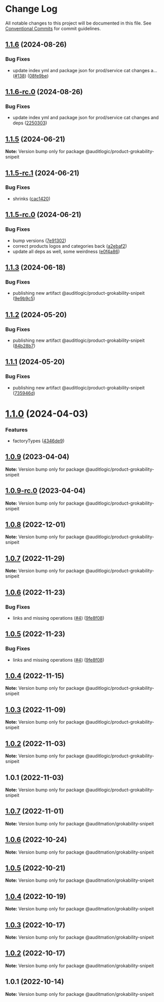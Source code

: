# Change Log

All notable changes to this project will be documented in this file.
See [Conventional Commits](https://conventionalcommits.org) for commit guidelines.

## [1.1.6](https://github.com/auditlogic/product/compare/@auditlogic/product-grokability-snipeit@1.1.5...@auditlogic/product-grokability-snipeit@1.1.6) (2024-08-26)


### Bug Fixes

* update index yml and package json for prod/service cat changes a… ([#138](https://github.com/auditlogic/product/issues/138)) ([08fe9be](https://github.com/auditlogic/product/commit/08fe9beb1c8457462a19bc69caa02e6212d97e1a))





## [1.1.6-rc.0](https://github.com/auditlogic/product/compare/@auditlogic/product-grokability-snipeit@1.1.5...@auditlogic/product-grokability-snipeit@1.1.6-rc.0) (2024-08-26)


### Bug Fixes

* update index yml and package json for prod/service cat changes and deps ([2250303](https://github.com/auditlogic/product/commit/225030363a363608240135b7ebed386b28f01e4b))





## [1.1.5](https://github.com/auditlogic/product/compare/@auditlogic/product-grokability-snipeit@1.1.5-rc.1...@auditlogic/product-grokability-snipeit@1.1.5) (2024-06-21)

**Note:** Version bump only for package @auditlogic/product-grokability-snipeit





## [1.1.5-rc.1](https://github.com/auditlogic/product/compare/@auditlogic/product-grokability-snipeit@1.1.5-rc.0...@auditlogic/product-grokability-snipeit@1.1.5-rc.1) (2024-06-21)


### Bug Fixes

* shrinks ([cac1420](https://github.com/auditlogic/product/commit/cac14200fefcd8183ab69fe89a47bd3f70f563e9))





## [1.1.5-rc.0](https://github.com/auditlogic/product/compare/@auditlogic/product-grokability-snipeit@1.1.3...@auditlogic/product-grokability-snipeit@1.1.5-rc.0) (2024-06-21)


### Bug Fixes

* bump versions ([7e91302](https://github.com/auditlogic/product/commit/7e913023b8b312150ed7762c32fbbe616be71de5))
* correct products logos and categories back ([a2ebaf2](https://github.com/auditlogic/product/commit/a2ebaf2efe8e232e6ff22c774c456048771f9469))
* update all deps as well, some weirdness ([e0f4a86](https://github.com/auditlogic/product/commit/e0f4a864714e2d3de6bbf3da014d5312fe53be2f))





## [1.1.3](https://github.com/auditlogic/product/compare/@auditlogic/product-grokability-snipeit@1.1.2...@auditlogic/product-grokability-snipeit@1.1.3) (2024-06-18)


### Bug Fixes

* publishing new artifact @auditlogic/product-grokability-snipeit ([9e9b9c5](https://github.com/auditlogic/product/commit/9e9b9c57d2ad07593b1e07b6247ed3544fe2858f))





## [1.1.2](https://github.com/auditlogic/product/compare/@auditlogic/product-grokability-snipeit@1.1.1...@auditlogic/product-grokability-snipeit@1.1.2) (2024-05-20)


### Bug Fixes

* publishing new artifact @auditlogic/product-grokability-snipeit ([84b28b7](https://github.com/auditlogic/product/commit/84b28b7748d5cc4df82aa6e8296d1fbe3c8a5ce2))





## [1.1.1](https://github.com/auditlogic/product/compare/@auditlogic/product-grokability-snipeit@1.1.0...@auditlogic/product-grokability-snipeit@1.1.1) (2024-05-20)


### Bug Fixes

* publishing new artifact @auditlogic/product-grokability-snipeit ([735946d](https://github.com/auditlogic/product/commit/735946d16f163020159ab994d7ed94ad53d87378))





# [1.1.0](https://github.com/auditlogic/product/compare/@auditlogic/product-grokability-snipeit@1.0.9...@auditlogic/product-grokability-snipeit@1.1.0) (2024-04-03)


### Features

* factoryTypes ([4346de9](https://github.com/auditlogic/product/commit/4346de92693aee892fccf725338ffc7b80ab182b))





## [1.0.9](https://github.com/auditlogic/product/compare/@auditlogic/product-grokability-snipeit@1.0.8...@auditlogic/product-grokability-snipeit@1.0.9) (2023-04-04)

**Note:** Version bump only for package @auditlogic/product-grokability-snipeit





## [1.0.9-rc.0](https://github.com/auditlogic/product/compare/@auditlogic/product-grokability-snipeit@1.0.8...@auditlogic/product-grokability-snipeit@1.0.9-rc.0) (2023-04-04)

**Note:** Version bump only for package @auditlogic/product-grokability-snipeit





## [1.0.8](https://github.com/auditlogic/product/compare/@auditlogic/product-grokability-snipeit@1.0.7...@auditlogic/product-grokability-snipeit@1.0.8) (2022-12-01)

**Note:** Version bump only for package @auditlogic/product-grokability-snipeit





## [1.0.7](https://github.com/auditlogic/product/compare/@auditlogic/product-grokability-snipeit@1.0.6...@auditlogic/product-grokability-snipeit@1.0.7) (2022-11-29)

**Note:** Version bump only for package @auditlogic/product-grokability-snipeit





## [1.0.6](https://github.com/auditlogic/product/compare/@auditlogic/product-grokability-snipeit@1.0.4...@auditlogic/product-grokability-snipeit@1.0.6) (2022-11-23)


### Bug Fixes

* links and missing operations ([#4](https://github.com/auditlogic/product/issues/4)) ([9fe8f08](https://github.com/auditlogic/product/commit/9fe8f08fe7c57fdb79f991ac35bd6ac2e7dcad38))





## [1.0.5](https://github.com/auditlogic/product/compare/@auditlogic/product-grokability-snipeit@1.0.4...@auditlogic/product-grokability-snipeit@1.0.5) (2022-11-23)


### Bug Fixes

* links and missing operations ([#4](https://github.com/auditlogic/product/issues/4)) ([9fe8f08](https://github.com/auditlogic/product/commit/9fe8f08fe7c57fdb79f991ac35bd6ac2e7dcad38))





## [1.0.4](https://github.com/auditlogic/product/compare/@auditlogic/product-grokability-snipeit@1.0.3...@auditlogic/product-grokability-snipeit@1.0.4) (2022-11-15)

**Note:** Version bump only for package @auditlogic/product-grokability-snipeit





## [1.0.3](https://github.com/auditlogic/product/compare/@auditlogic/product-grokability-snipeit@1.0.2...@auditlogic/product-grokability-snipeit@1.0.3) (2022-11-09)

**Note:** Version bump only for package @auditlogic/product-grokability-snipeit





## [1.0.2](https://github.com/auditlogic/product/compare/@auditlogic/product-grokability-snipeit@1.0.1...@auditlogic/product-grokability-snipeit@1.0.2) (2022-11-03)

**Note:** Version bump only for package @auditlogic/product-grokability-snipeit





## 1.0.1 (2022-11-03)

**Note:** Version bump only for package @auditlogic/product-grokability-snipeit





## [1.0.7](https://github.com/auditmation/store-content/compare/@auditmation/grokability-snipeit@1.0.6...@auditmation/grokability-snipeit@1.0.7) (2022-11-01)

**Note:** Version bump only for package @auditmation/grokability-snipeit





## [1.0.6](https://github.com/auditmation/store-content/compare/@auditmation/grokability-snipeit@1.0.5...@auditmation/grokability-snipeit@1.0.6) (2022-10-24)

**Note:** Version bump only for package @auditmation/grokability-snipeit





## [1.0.5](https://github.com/auditmation/store-content/compare/@auditmation/grokability-snipeit@1.0.4...@auditmation/grokability-snipeit@1.0.5) (2022-10-21)

**Note:** Version bump only for package @auditmation/grokability-snipeit





## [1.0.4](https://github.com/auditmation/store-content/compare/@auditmation/grokability-snipeit@1.0.3...@auditmation/grokability-snipeit@1.0.4) (2022-10-19)

**Note:** Version bump only for package @auditmation/grokability-snipeit





## [1.0.3](https://github.com/auditmation/store-content/compare/@auditmation/grokability-snipeit@1.0.2...@auditmation/grokability-snipeit@1.0.3) (2022-10-17)

**Note:** Version bump only for package @auditmation/grokability-snipeit





## [1.0.2](https://github.com/auditmation/store-content/compare/@auditmation/grokability-snipeit@1.0.1...@auditmation/grokability-snipeit@1.0.2) (2022-10-17)

**Note:** Version bump only for package @auditmation/grokability-snipeit





## 1.0.1 (2022-10-14)

**Note:** Version bump only for package @auditmation/grokability-snipeit
